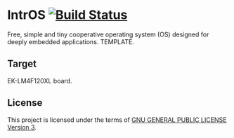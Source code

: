 IntrOS [![Build Status](https://travis-ci.org/stateos/IntrOS-LM4F120XL.svg)](https://travis-ci.org/stateos/IntrOS-LM4F120XL)
=======

Free, simple and tiny cooperative operating system (OS) designed for deeply embedded applications.
TEMPLATE.

Target
-------

EK-LM4F120XL board.

License
-------

This project is licensed under the terms of [GNU GENERAL PUBLIC LICENSE Version 3](http://www.gnu.org/philosophy/why-not-lgpl.html).
